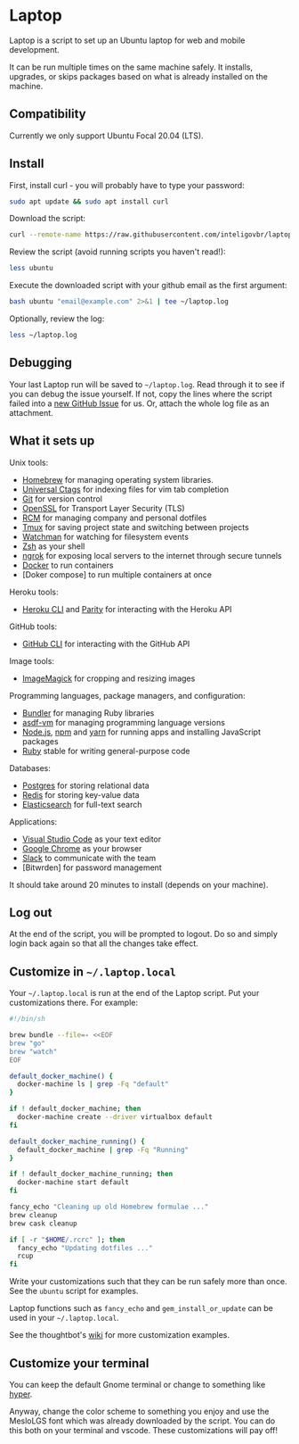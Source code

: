 # Laptop

Laptop is a script to set up an Ubuntu laptop for web and mobile development.

It can be run multiple times on the same machine safely.
It installs, upgrades, or skips packages based on what is already installed on the machine.

## Compatibility

Currently we only support Ubuntu Focal 20.04 (LTS).

## Install

First, install curl - you will probably have to type your password:

```sh
sudo apt update && sudo apt install curl
```

Download the script:

```sh
curl --remote-name https://raw.githubusercontent.com/inteligovbr/laptop/main/ubuntu
```

Review the script (avoid running scripts you haven't read!):

```sh
less ubuntu
```

Execute the downloaded script with your github email as the first argument:

```sh
bash ubuntu "email@example.com" 2>&1 | tee ~/laptop.log
```

Optionally, review the log:

```sh
less ~/laptop.log
```

## Debugging

Your last Laptop run will be saved to `~/laptop.log`.
Read through it to see if you can debug the issue yourself.
If not, copy the lines where the script failed into a [new GitHub Issue](https://github.com/inteligovbr/laptop/issues/new) for us. Or, attach the whole log file as an attachment.

## What it sets up

Unix tools:

- [Homebrew] for managing operating system libraries.
- [Universal Ctags] for indexing files for vim tab completion
- [Git] for version control
- [OpenSSL] for Transport Layer Security (TLS)
- [RCM] for managing company and personal dotfiles
- [Tmux] for saving project state and switching between projects
- [Watchman] for watching for filesystem events
- [Zsh] as your shell
- [ngrok] for exposing local servers to the internet through secure tunnels
- [Docker] to run containers
- [Doker compose] to run multiple containers at once

[homebrew]: http://brew.sh/q
[universal ctags]: https://ctags.io/
[git]: https://git-scm.com/
[openssl]: https://www.openssl.org/
[rcm]: https://github.com/thoughtbot/rcm
[tmux]: http://tmux.github.io/
[watchman]: https://facebook.github.io/watchman/
[zsh]: http://www.zsh.org/
[ngrok]: https://ngrok.com/
[docker]: https://docs.docker.com/
[docker compose]: https://docs.docker.com/compose/

Heroku tools:

- [Heroku CLI] and [Parity] for interacting with the Heroku API

[heroku cli]: https://devcenter.heroku.com/articles/heroku-cli
[parity]: https://github.com/thoughtbot/parity

GitHub tools:

- [GitHub CLI] for interacting with the GitHub API

[github cli]: https://cli.github.com/

Image tools:

- [ImageMagick] for cropping and resizing images

[imagemagick]: http://www.imagemagick.org/

Programming languages, package managers, and configuration:

- [Bundler] for managing Ruby libraries
- [asdf-vm] for managing programming language versions
- [Node.js], [npm] and [yarn] for running apps and installing JavaScript packages
- [Ruby] stable for writing general-purpose code

[bundler]: http://bundler.io/
[asdf-vm]: https://github.com/asdf-vm/asdf
[node.js]: http://nodejs.org/
[npm]: https://www.npmjs.org/
[yarn]: https://yarnpkg.com/en/
[ruby]: https://www.ruby-lang.org/en/

Databases:

- [Postgres] for storing relational data
- [Redis] for storing key-value data
- [Elasticsearch] for full-text search

[postgres]: http://www.postgresql.org/
[redis]: http://redis.io/
[elasticsearch]: https://www.elastic.co/pt/what-is/elasticsearch/

Applications:

- [Visual Studio Code] as your text editor
- [Google Chrome] as your browser
- [Slack] to communicate with the team
- [Bitwrden] for password management

[visual studio code]: https://code.visualstudio.com/
[google chrome]: https://www.google.com/chrome/
[slack]: https://slack.com/
[bitwarden]: https://bitwarden.com/

It should take around 20 minutes to install (depends on your machine).

## Log out

At the end of the script, you will be prompted to logout. Do so and simply login back again so that all the changes take effect.

## Customize in `~/.laptop.local`

Your `~/.laptop.local` is run at the end of the Laptop script.
Put your customizations there.
For example:

```sh
#!/bin/sh

brew bundle --file=- <<EOF
brew "go"
brew "watch"
EOF

default_docker_machine() {
  docker-machine ls | grep -Fq "default"
}

if ! default_docker_machine; then
  docker-machine create --driver virtualbox default
fi

default_docker_machine_running() {
  default_docker_machine | grep -Fq "Running"
}

if ! default_docker_machine_running; then
  docker-machine start default
fi

fancy_echo "Cleaning up old Homebrew formulae ..."
brew cleanup
brew cask cleanup

if [ -r "$HOME/.rcrc" ]; then
  fancy_echo "Updating dotfiles ..."
  rcup
fi
```

Write your customizations such that they can be run safely more than once.
See the `ubuntu` script for examples.

Laptop functions such as `fancy_echo` and
`gem_install_or_update`
can be used in your `~/.laptop.local`.

See the thoughtbot's [wiki](https://github.com/thoughtbot/laptop/wiki)
for more customization examples.

## Customize your terminal

You can keep the default Gnome terminal or change to something like [hyper](https://hyper.is).

Anyway, change the color scheme to something you enjoy and use the MesloLGS font which was already downloaded by the script. You can do this both on your terminal and vscode. These customizations will pay off!
